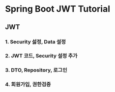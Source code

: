 # Spring Boot JWT Tutorial

## JWT

### 1. Security 섫정, Data 설정

### 2. JWT 코드, Security 설정 추가

### 3. DTO, Repository, 로그인

### 4. 회원가입, 권한검증